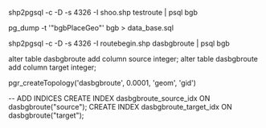 shp2pgsql -c -D -s 4326 -I shoo.shp testroute | psql bgb

pg_dump -t '"bgbPlaceGeo"' bgb > data_base.sql


shp2pgsql -c -D -s 4326 -I routebegin.shp dasbgbroute | psql bgb

alter table dasbgbroute add column source integer;
alter table dasbgbroute add column target integer;

pgr_createTopology('dasbgbroute', 0.0001, 'geom', 'gid')

-- ADD INDICES
CREATE INDEX dasbgbroute_source_idx ON dasbgbroute("source");
CREATE INDEX dasbgbroute_target_idx ON dasbgbroute("target");
